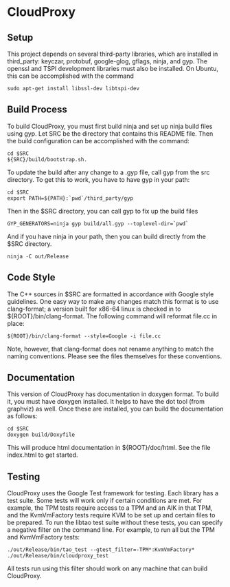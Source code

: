 CloudProxy
==========

Setup
-----

This project depends on several third-party libraries, which are
installed in third_party: keyczar, protobuf, google-glog, gflags,
ninja, and gyp. The openssl and TSPI development libraries must also be
installed. On Ubuntu, this can be accomplished with the command

    sudo apt-get install libssl-dev libtspi-dev


Build Process
-------------

To build CloudProxy, you must first build ninja and set up ninja build
files using gyp. Let SRC be the directory that contains this README
file. Then the build configuration can be accomplished with the
command:

    cd $SRC
    ${SRC}/build/bootstrap.sh.

To update the build after any change to a .gyp file, call gyp from the src
directory. To get this to work, you have to have gyp in your path:

    cd $SRC
    export PATH=${PATH}:`pwd`/third_party/gyp

Then in the $SRC directory, you can call gyp to fix up the build files

    GYP_GENERATORS=ninja gyp build/all.gyp --toplevel-dir=`pwd`

And if you have ninja in your path, then you can build directly from the $SRC
directory.

    ninja -C out/Release


Code Style
----------

The C++ sources in $SRC are formatted in accordance with Google style
guidelines. One easy way to make any changes match this format is to
use clang-format; a version built for x86-64 linux is checked in to
${ROOT}/bin/clang-format. The following command will reformat file.cc
in place:

    ${ROOT}/bin/clang-format --style=Google -i file.cc

Note, however, that clang-format does not rename anything to match the naming
conventions. Please see the files themselves for these conventions.


Documentation
-------------

This version of CloudProxy has documentation in doxygen format. To build it, you
must have doxygen installed. It helps to have the dot tool (from graphviz) as
well. Once these are installed, you can build the documentation as follows:

    cd $SRC
    doxygen build/Doxyfile

This will produce html documentation in ${ROOT}/doc/html. See the file
index.html to get started.


Testing
-------

CloudProxy uses the Google Test framework for testing. Each library has a test
suite. Some tests will work only if certain conditions are met. For example, the
TPM tests require access to a TPM and an AIK in that TPM, and the KvmVmFactory
tests require KVM to be set up and certain files to be prepared. To run the
libtao test suite without these tests, you can specify a negative filter on the
command line. For example, to run all but the TPM and KvmVmFactory tests:

    ./out/Release/bin/tao_test --gtest_filter=-TPM*:KvmVmFactory*
    ./out/Release/bin/cloudproxy_test

All tests run using this filter should work on any machine that can build
CloudProxy.
